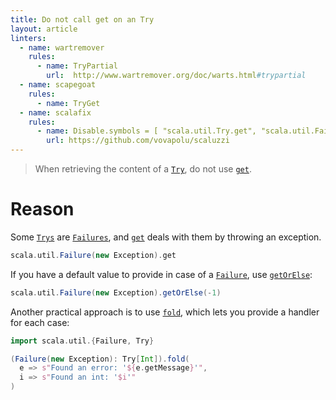 ```yaml
---
title: Do not call get on an Try
layout: article
linters:
  - name: wartremover
    rules:
      - name: TryPartial
        url:  http://www.wartremover.org/doc/warts.html#trypartial
  - name: scapegoat
    rules:
      - name: TryGet
  - name: scalafix
    rules:
      - name: Disable.symbols = [ "scala.util.Try.get", "scala.util.Failure.get", "scala.util.Success.get" ]
        url: https://github.com/vovapolu/scaluzzi
---
```


> When retrieving the content of a [`Try`], do not use [`get`].

# Reason

Some [`Trys`][`Try`] are [`Failures`][`Failure`], and [`get`] deals with them by throwing an exception.

```scala mdoc:crash
scala.util.Failure(new Exception).get
```

If you have a default value to provide in case of a [`Failure`], use [`getOrElse`]:

```scala mdoc
scala.util.Failure(new Exception).getOrElse(-1)
```

Another practical approach is to use [`fold`], which lets you provide a handler for each case:

```scala mdoc
import scala.util.{Failure, Try}

(Failure(new Exception): Try[Int]).fold(
  e => s"Found an error: '${e.getMessage}'",
  i => s"Found an int: '$i'"
)
```

[`Try`]:https://www.scala-lang.org/api/2.12.8/scala/util/Try.html
[`getOrElse`]:https://www.scala-lang.org/api/2.12.8/scala/util/Try.html#getOrElse[U%3E:T](default:=%3EU):U
[`fold`]:https://www.scala-lang.org/api/2.12.8/scala/util/Try.html#fold[U](fa:Throwable=%3EU,fb:T=%3EU):U
[`get`]:https://www.scala-lang.org/api/2.12.8/scala/util/Try.html#get:T
[`Failure`]:https://www.scala-lang.org/api/2.12.8/scala/util/Failure.html
[`Success`]:https://www.scala-lang.org/api/2.12.8/scala/util/Success.html
